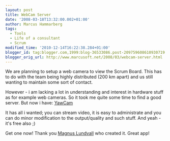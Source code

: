 ```yaml
---
layout: post
title: WebCam Server
date: '2008-03-18T13:32:00.002+01:00'
author: Marcus Hammarberg
tags:
  - Tools
  - Life of a consultant
  - Scrum
modified_time: '2010-12-14T16:22:38.284+01:00'
blogger_id: tag:blogger.com,1999:blog-36533086.post-209759608610930719
blogger_orig_url: http://www.marcusoft.net/2008/03/webcam-server.html
---
```


We are planning to setup a web camera to view the Scrum Board. This
has to do with the team being highly distributed (200 km
apart) and us still wanting to maintain some sort of contact.

However - i am lacking a lot in understanding and interest in hardware
stuff as for example web cameras. So it took me quite some time to find
a good server. But now i have: [YawCam](http://www.snapfiles.com/get/yawcam.html)

It has all i wanted; you can stream video, it is easy to administrate
and you can do minor modification to the output/quality and such stuff.
And yeah - it's free also ;)

Get one now! Thank you [Magnus Lundvall](http://www.snapfiles.com/publishers/magnus-lundvall/index.html "Visit the website of the publisher")
who created it. Great app!
